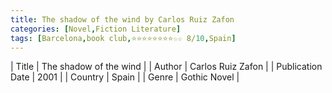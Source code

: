 ```yaml
---
title: The shadow of the wind by Carlos Ruiz Zafon
categories: [Novel,Fiction Literature]
tags: [Barcelona,book club,⭐⭐⭐⭐⭐⭐⭐⭐☆☆ 8/10,Spain]
---
```

        
| Title | The shadow of the wind  |
| Author |  Carlos Ruiz Zafon  |
| Publication Date | 2001   |
| Country | Spain |
| Genre | Gothic Novel  |
        